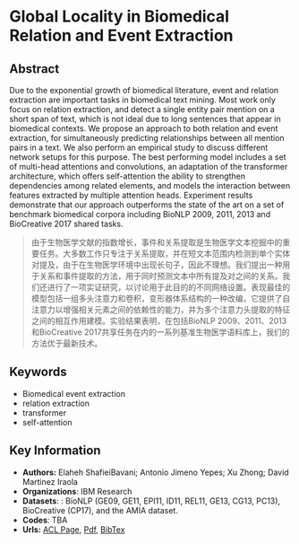# Global Locality in Biomedical Relation and Event Extraction
## Abstract
Due to the exponential growth of biomedical literature, event and relation extraction are important tasks in biomedical text mining. Most work only focus on relation extraction, and detect a single entity pair mention on a short span of text, which is not ideal due to long sentences that appear in biomedical contexts. We propose an approach to both relation and event extraction, for simultaneously predicting relationships between all mention pairs in a text. We also perform an empirical study to discuss different network setups for this purpose. The best performing model includes a set of multi-head attentions and convolutions, an adaptation of the transformer architecture, which offers self-attention the ability to strengthen dependencies among related elements, and models the interaction between features extracted by multiple attention heads. Experiment results demonstrate that our approach outperforms the state of the art on a set of benchmark biomedical corpora including BioNLP 2009, 2011, 2013 and BioCreative 2017 shared tasks.
> 由于生物医学文献的指数增长，事件和关系提取是生物医学文本挖掘中的重要任务。大多数工作只专注于关系提取，并在短文本范围内检测到单个实体对提及，由于在生物医学环境中出现长句子，因此不理想。我们提出一种用于关系和事件提取的方法，用于同时预测文本中所有提及对之间的关​​系。我们还进行了一项实证研究，以讨论用于此目的的不同网络设置。表现最佳的模型包括一组多头注意力和卷积，变形器体系结构的一种改编，它提供了自注意力以增强相关元素之间的依赖性的能力，并为多个注意力头提取的特征之间的相互作用建模。实验结果表明，在包括BioNLP 2009、2011、2013和BioCreative 2017共享任务在内的一系列基准生物医学语料库上，我们的方法优于最新技术。
## Keywords
- Biomedical event extraction
- relation extraction
- transformer 
- self-attention
## Key Information
- **Authors:** Elaheh ShafieiBavani; Antonio Jimeno Yepes; Xu Zhong; David Martinez Iraola
- **Organizations**: IBM Research
- **Datasets**: : BioNLP (GE09, GE11, EPI11, ID11, REL11, GE13, CG13, PC13), BioCreative (CP17), and the AMIA dataset.
- **Codes**: TBA
- **Urls:** [ACL Page](https://www.aclweb.org/anthology/2020.bionlp-1.21/), [Pdf](https://github.com/Clearailhc/KG-NLP-Papers/blob/main/ACL/2020/EE/pdf/2020.bionlp-1.21.pdf), [BibTex](https://www.aclweb.org/anthology/2020.bionlp-1.21.bib)
